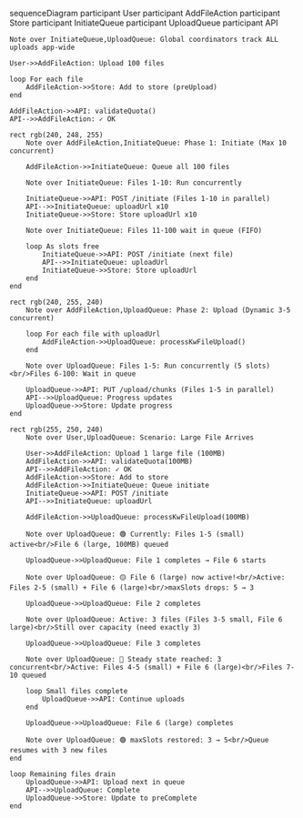 sequenceDiagram
    participant User
    participant AddFileAction
    participant Store
    participant InitiateQueue
    participant UploadQueue
    participant API

    Note over InitiateQueue,UploadQueue: Global coordinators track ALL uploads app-wide

    User->>AddFileAction: Upload 100 files

    loop For each file
        AddFileAction->>Store: Add to store (preUpload)
    end

    AddFileAction->>API: validateQuota()
    API-->>AddFileAction: ✓ OK

    rect rgb(240, 248, 255)
        Note over AddFileAction,InitiateQueue: Phase 1: Initiate (Max 10 concurrent)

        AddFileAction->>InitiateQueue: Queue all 100 files

        Note over InitiateQueue: Files 1-10: Run concurrently

        InitiateQueue->>API: POST /initiate (Files 1-10 in parallel)
        API-->>InitiateQueue: uploadUrl x10
        InitiateQueue->>Store: Store uploadUrl x10

        Note over InitiateQueue: Files 11-100 wait in queue (FIFO)

        loop As slots free
            InitiateQueue->>API: POST /initiate (next file)
            API-->>InitiateQueue: uploadUrl
            InitiateQueue->>Store: Store uploadUrl
        end
    end

    rect rgb(240, 255, 240)
        Note over AddFileAction,UploadQueue: Phase 2: Upload (Dynamic 3-5 concurrent)

        loop For each file with uploadUrl
            AddFileAction->>UploadQueue: processKwFileUpload()
        end

        Note over UploadQueue: Files 1-5: Run concurrently (5 slots)<br/>Files 6-100: Wait in queue

        UploadQueue->>API: PUT /upload/chunks (Files 1-5 in parallel)
        API-->>UploadQueue: Progress updates
        UploadQueue->>Store: Update progress
    end

    rect rgb(255, 250, 240)
        Note over User,UploadQueue: Scenario: Large File Arrives

        User->>AddFileAction: Upload 1 large file (100MB)
        AddFileAction->>API: validateQuota(100MB)
        API-->>AddFileAction: ✓ OK
        AddFileAction->>Store: Add to store
        AddFileAction->>InitiateQueue: Queue initiate
        InitiateQueue->>API: POST /initiate
        API-->>InitiateQueue: uploadUrl

        AddFileAction->>UploadQueue: processKwFileUpload(100MB)

        Note over UploadQueue: 🟢 Currently: Files 1-5 (small) active<br/>File 6 (large, 100MB) queued

        UploadQueue->>UploadQueue: File 1 completes → File 6 starts

        Note over UploadQueue: 🟡 File 6 (large) now active!<br/>Active: Files 2-5 (small) + File 6 (large)<br/>maxSlots drops: 5 → 3

        UploadQueue->>UploadQueue: File 2 completes

        Note over UploadQueue: Active: 3 files (Files 3-5 small, File 6 large)<br/>Still over capacity (need exactly 3)

        UploadQueue->>UploadQueue: File 3 completes

        Note over UploadQueue: 🔴 Steady state reached: 3 concurrent<br/>Active: Files 4-5 (small) + File 6 (large)<br/>Files 7-10 queued

        loop Small files complete
            UploadQueue->>API: Continue uploads
        end

        UploadQueue->>UploadQueue: File 6 (large) completes

        Note over UploadQueue: 🟢 maxSlots restored: 3 → 5<br/>Queue resumes with 3 new files
    end

    loop Remaining files drain
        UploadQueue->>API: Upload next in queue
        API-->>UploadQueue: Complete
        UploadQueue->>Store: Update to preComplete
    end

